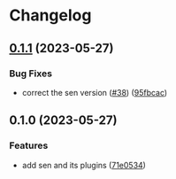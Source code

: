 # Changelog

## [0.1.1](https://github.com/bongnv/sen/compare/pkg/plugins/zap/v0.1.0...pkg/plugins/zap/v0.1.1) (2023-05-27)


### Bug Fixes

* correct the sen version ([#38](https://github.com/bongnv/sen/issues/38)) ([95fbcac](https://github.com/bongnv/sen/commit/95fbcac1befc7504c638db5457a56a3d676e7ff4))

## 0.1.0 (2023-05-27)


### Features

* add sen and its plugins ([71e0534](https://github.com/bongnv/sen/commit/71e053405e97941a2e3b77881ccf79101e3e0a8d))
